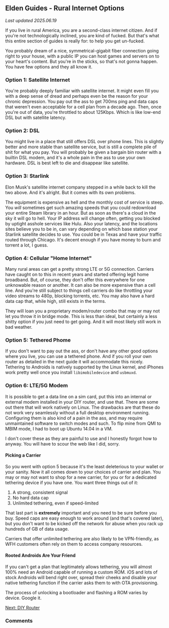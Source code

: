 ## Elden Guides - Rural Internet Options
*Last updated 2025.06.19*

If you live in rural America, you are a second-class internet citizen. And if
you're not technologically inclined, you are kind of fucked. But that's what
this entire section of guides is really for: to help you get un-fucked.

You probably dream of a nice, symmetrical-gigabit fiber connection going right
to your house, with a public IP you can host games and servers on to your
heart's content. But you're in the sticks, so that's not gonna happen. You have
few options and they all know it.

### Option 1: Satellite Internet
You're probably deeply familiar with satellite internet. It might even fill you
with a deep sense of dread and perhaps even be the reason for your chronic
depression. You pay out the ass to get 700ms ping and data caps that weren't
even acceptable for a cell plan from a decade ago. Then, once you're out of
data, you're throttled to about 125Kbps. Which is like low-end DSL but with
satellite latency.

### Option 2: DSL
You might live in a place that still offers DSL over phone lines. This is
slightly better and more stable than satellite service, but is still a complete
pile of shit for what you pay. You will probably be given a bargain bin router
with a builtin DSL modem, and it's a whole pain in the ass to use your own
hardware. DSL is best left to die and disappear like satellite.

### Option 3: Starlink
Elon Musk's satellite internet company stepped in a while back to kill the two
above. And it's alright. But it comes with its own problems.

The equipment is expensive as hell and the monthly cost of service is steep.
You *will* sometimes get such amazing speeds that you could redownload your
entire Steam library in an hour. But as soon as there's a cloud in the sky it
will go to hell. Your IP address will change often, getting you blocked by
uptight asshole services like Hulu. Also your latency, and the locations sites
believe you to be in, can vary depending on which base station your Starlink
satellite decides to use. You could be in Texas and have your traffic routed
through Chicago. It's decent enough if you have money to burn and torrent a
lot, I guess.

### Option 4: Cellular "Home Internet"
Many rural areas can get a pretty strong LTE or 5G connection. Carriers have
caught on to this in recent years and started offering legit home broadband.
But, of course, they don't offer this everywhere for one unknowable reason or
another. It can also be more expensive than a cell line. And you're still
subject to things cell carriers do like throttling your video streams to 480p,
blocking torrents, etc. You may also have a hard data cap that, while high,
still exists in the terms.

They will loan you a proprietary modem/router combo that may or may not let you
throw it in bridge mode. This is less than ideal, but certainly a less shitty
option if you just need to get going. And it will most likely still work in bad
weather.

### Option 5: Tethered Phome
If you don't want to pay out the ass, or don't have any other good options
where you live, you can use a tethered phone. And if you roll your own router
as detailed in the next guide it will accommodate this nicely. Tethering to
Androids is natively supported by the Linux kernel, and iPhones work pretty
well once you install `libimobiledevice` and `usbmuxd`.

### Option 6: LTE/5G Modem
It is possible to get a data line on a sim card, put this into an internal or
external modem installed in your DIY router, and use that. There are some out
there that will work natively on Linux. The drawbacks are that these do not
work very seamlessly without a full desktop environment running. Configuring
them is also kind of a pain in the ass, and may require unmaintained software
to switch modes and such. To flip mine from QMI to MBIM mode, I had to boot up
Ubuntu 14.04 in a VM.

I don't cover these as they are painful to use and I honestly forgot how to
anyway. You will have to scour the web like I did, sorry.

#### Picking a Carrier
So you went with option 5 because it's the least deleterious to your wallet or
your sanity. Now it all comes down to your choices of carrier and plan. You may
or may not want to shop for a new carrier, for you or for a dedicated tethering
device if you have one. You want three things out of it:
1. A strong, consistent signal
2. No hard data cap
3. Unlimited tethering, even if speed-limited

That last part is **extremely** important and you need to be sure before you
buy. Speed caps are easy enough to work around (and that's covered later), but
you don't want to be kicked off the network for abuse when you rack up hundreds
of GB of data usage.

Carriers that offer unlimited tethering are also likely to be VPN-friendly, as
WFH customers often rely on them to access company resources.

#### Rooted Androids Are Your Friend
If you can't get a plan that legitimately allows tethering, you will almost
100% need an Android capable of running a custom ROM. iOS and lots of stock
Androids will bend right over, spread their cheeks and disable your native
tethering function if the carrier asks them to with OTA provisioning.

The process of unlocking a bootloader and flashing a ROM varies by device.
Google it.

[Next: DIY Router](/guides/rural-networking/2-diy-router.html)

### Comments

